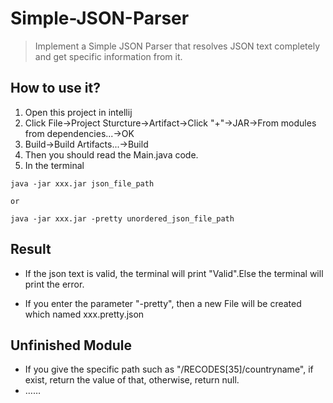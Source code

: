 # Simple-JSON-Parser

>Implement a Simple JSON Parser that resolves JSON text completely and get specific information from it.


## How to use it?

1. Open this project in intellij
2. Click File->Project Sturcture->Artifact->Click "+"->JAR->From modules from dependencies...->OK
3. Build->Build Artifacts...->Build
4. Then you should read the Main.java code.
5. In the terminal

```
java -jar xxx.jar json_file_path

or

java -jar xxx.jar -pretty unordered_json_file_path

```

## Result

* If the json text is valid, the terminal will print "Valid".Else the terminal will print the error.

* If you enter the parameter "-pretty", then a new File will be created which named xxx.pretty.json

## Unfinished Module

* If you give the specific path such as "/RECODES[35]/countryname", if exist, return the value of that, otherwise, return null.
* ……



